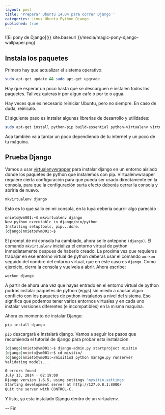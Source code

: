 ```yaml
---
layout: post
title: 'Preparar Ubuntu 14.04 para correr Django '
categories: Linux Ubuntu Python Django
published: true
---
```


![El pony de Django]({{ site.baseurl }}/media/magic-pony-django-wallpaper.png)


## Instala los paquetes

Primero hay que actualizar el sistema operativo:

```bash
sudo apt-get update && sudo apt-get upgrade
```

Hay que esperar un poco hasta que se descarguen e instalen todos los paquetes.
Tal vez quieras ir por algun cafe o por te o agua.

Hay veces que es necesario reiniciar Ubuntu, pero no siempre. En caso de duda,
reinicalo.

El siguiente paso es instalar algunas librerias de desarrollo y utilidades:


```bash
sudo apt-get install python-pip build-essential python-virtualenv virtualenvwrapper
```

Aca también va a tardar un poco dependiendo de tu internet y un poco de tu
máquina.

## Prueba Django

Vamos a usar
[virtualenvwrapper](https://virtualenvwrapper.readthedocs.io/en/latest/) para
instalar django en un entorno aislado donde los paquetes de python que
instalemos con pip. Virtualenvwrapper requiere cierta configuración para que
pueda ser usado directamente en la consola, para que la configuración surta
efecto deberás cerrar la consola y abrirla de nuevo.

```bash
mkvirtualenv django
```

Esto es lo que salio en mi consola, en la tuya deberia ocurrir algo parecido

```bash
nnieto@vm001:~$ mkvirtualenv django
New python executable in django/bin/python
Installing setuptools, pip...done.
(django)nnieto@vm001:~$
```

El prompt de mi consola ha cambiado, ahora se le antepone `(django)`. El comando
`mkvirtualenv` inicializa el entorno virtual de python inmediatamente despues de
haberlo creado. La proxima vez que requieras trabajar en ese entorno virtual
de python deberas usar el comando `workon` seguido del nombre del entorno
virtual, que en este caso es `django`. Como ejercicio, cierra la consola y vuelvela
a abrir. Ahora escribe:

```bash
workon django
```

A partir de ahora una vez que hayas entrado en el entorno virtual de python
podras instalar paquetes de python (eggs) sin miedo a causar algun conflicto
con los paquetes de python instalados a nivel del sistema. Eso significa que
podemos tener varios entornos virtuales y en cada uno instalar versiones
diferentes (e incompatibles) en la misma maquina.

Ahora es momento de instalar Django:

```
pip install django
```

`pip` descargará e instalará django. Vamos a seguir los pasos que recomienda el
tutorial de django para probar esta instalacion:

```bash
(django)nnieto@vm001:~$ django-admin.py startproject misitio
(django)nnieto@vm001:~$ cd misitio/
(django)nnieto@vm001:~/misitio$ python manage.py runserver
Validating models...

0 errors found
July 13, 2014 - 02:19:00
Django version 1.6.5, using settings 'mysitio.settings'
Starting development server at http://127.0.0.1:8000/
Quit the server with CONTROL-C.
```

Y listo, ya esta instalado Django dentro de un virtualenv.

-- Fin
